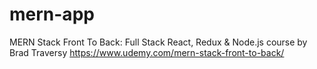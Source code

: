 # mern-app

MERN Stack Front To Back: Full Stack React, Redux & Node.js course by Brad Traversy
https://www.udemy.com/mern-stack-front-to-back/
